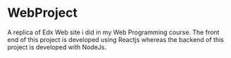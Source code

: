# WebProject
A replica of Edx Web site i did in my Web Programming course. The front end of this project is developed using Reactjs whereas the backend of this project is developed with NodeJs.
